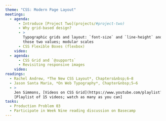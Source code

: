 ```yaml
---
theme: "CSS: Modern Page Layout"
meetings:
  - agenda:
      - Introduce [Project Two](projects/#project-two)
      - Why grid-based design?
      - >
        Typographic grids and layout: `font-size` and `line-height` and how everything comes back to
        those two values; modular scales
      - CSS Flexible Boxes (flexbox)
    video:
  - agenda:
      - CSS Grid and `@supports`
      - Revisiting responsive images
    video:
readings:
  - Rachel Andrew, *The New CSS Layout*, Chapters&nbsp;6–8
  - Jason Santa Maria, *On Web Typography*, Chapter&nbsp;5–6
  - >
    Jen Simmons, [Videos on CSS Grid](https://www.youtube.com/playlist?list=PLbSquHt1VCf1x_-1ytlVMT0AMwADlWtc1)
    [Playlist of 15 videos; watch as many as you can]
tasks:
  - Production Problem 03
  - Participate in Week Nine reading discussion on Basecamp
---
```

